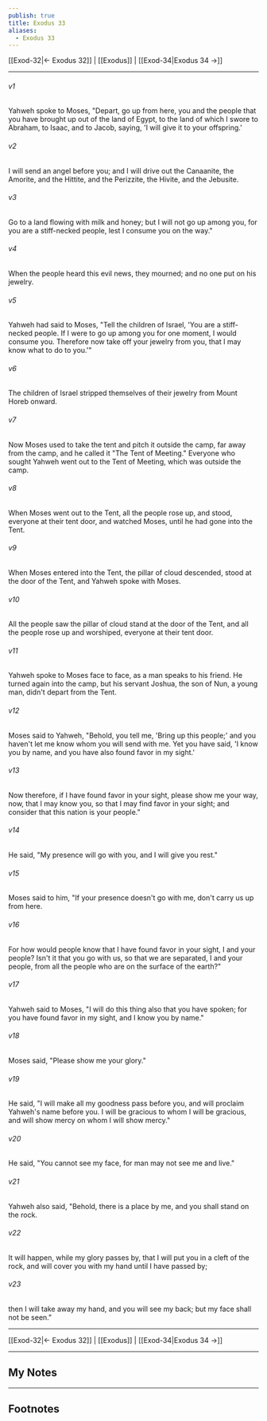 ```yaml
---
publish: true
title: Exodus 33
aliases:
  - Exodus 33
---
```


[[Exod-32|← Exodus 32]] | [[Exodus]] | [[Exod-34|Exodus 34 →]]
***



###### v1 
Yahweh spoke to Moses, "Depart, go up from here, you and the people that you have brought up out of the land of Egypt, to the land of which I swore to Abraham, to Isaac, and to Jacob, saying, 'I will give it to your offspring.' 

###### v2 
I will send an angel before you; and I will drive out the Canaanite, the Amorite, and the Hittite, and the Perizzite, the Hivite, and the Jebusite. 

###### v3 
Go to a land flowing with milk and honey; but I will not go up among you, for you are a stiff-necked people, lest I consume you on the way." 

###### v4 
When the people heard this evil news, they mourned; and no one put on his jewelry. 

###### v5 
Yahweh had said to Moses, "Tell the children of Israel, 'You are a stiff-necked people. If I were to go up among you for one moment, I would consume you. Therefore now take off your jewelry from you, that I may know what to do to you.'" 

###### v6 
The children of Israel stripped themselves of their jewelry from Mount Horeb onward. 

###### v7 
Now Moses used to take the tent and pitch it outside the camp, far away from the camp, and he called it "The Tent of Meeting." Everyone who sought Yahweh went out to the Tent of Meeting, which was outside the camp. 

###### v8 
When Moses went out to the Tent, all the people rose up, and stood, everyone at their tent door, and watched Moses, until he had gone into the Tent. 

###### v9 
When Moses entered into the Tent, the pillar of cloud descended, stood at the door of the Tent, and Yahweh spoke with Moses. 

###### v10 
All the people saw the pillar of cloud stand at the door of the Tent, and all the people rose up and worshiped, everyone at their tent door. 

###### v11 
Yahweh spoke to Moses face to face, as a man speaks to his friend. He turned again into the camp, but his servant Joshua, the son of Nun, a young man, didn't depart from the Tent. 

###### v12 
Moses said to Yahweh, "Behold, you tell me, 'Bring up this people;' and you haven't let me know whom you will send with me. Yet you have said, 'I know you by name, and you have also found favor in my sight.' 

###### v13 
Now therefore, if I have found favor in your sight, please show me your way, now, that I may know you, so that I may find favor in your sight; and consider that this nation is your people." 

###### v14 
He said, "My presence will go with you, and I will give you rest." 

###### v15 
Moses said to him, "If your presence doesn't go with me, don't carry us up from here. 

###### v16 
For how would people know that I have found favor in your sight, I and your people? Isn't it that you go with us, so that we are separated, I and your people, from all the people who are on the surface of the earth?" 

###### v17 
Yahweh said to Moses, "I will do this thing also that you have spoken; for you have found favor in my sight, and I know you by name." 

###### v18 
Moses said, "Please show me your glory." 

###### v19 
He said, "I will make all my goodness pass before you, and will proclaim Yahweh's name before you. I will be gracious to whom I will be gracious, and will show mercy on whom I will show mercy." 

###### v20 
He said, "You cannot see my face, for man may not see me and live." 

###### v21 
Yahweh also said, "Behold, there is a place by me, and you shall stand on the rock. 

###### v22 
It will happen, while my glory passes by, that I will put you in a cleft of the rock, and will cover you with my hand until I have passed by; 

###### v23 
then I will take away my hand, and you will see my back; but my face shall not be seen."

***
[[Exod-32|← Exodus 32]] | [[Exodus]] | [[Exod-34|Exodus 34 →]]

---
## My Notes

---
## Footnotes